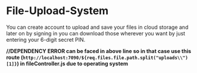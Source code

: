 # File-Upload-System
You can create account to upload and save your files in cloud storage and later on by signing in you can download those wherever you want by just entering your 6-digit secret PIN. 
  
  
  **//DEPENDENCY ERROR can be faced in above line so in that case use this route (`http://localhost:7090/${req.files.file.path.split("uploads\\")[1]}`) in fileController.js due to operating system**

